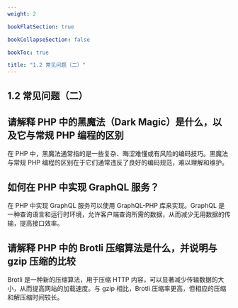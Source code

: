 ```yaml
---
weight: 2

bookFlatSection: true

bookCollapseSection: false

bookToc: true

title: "1.2 常见问题（二）"
---
```


## 1.2 常见问题（二）

## 请解释 PHP 中的黑魔法（Dark Magic）是什么，以及它与常规 PHP 编程的区别

在 PHP 中，黑魔法通常指的是一些复杂、晦涩难懂或有风险的编码技巧。黑魔法与常规 PHP 编程的区别在于它们通常违反了良好的编码规范，难以理解和维护。

## 如何在 PHP 中实现 GraphQL 服务？

在 PHP 中实现 GraphQL 服务可以使用 GraphQL-PHP 库来实现。GraphQL 是一种查询语言和运行时环境，允许客户端查询所需的数据，从而减少无用数据的传输，提高接口效率。

## 请解释 PHP 中的 Brotli 压缩算法是什么，并说明与 gzip 压缩的比较

Brotli 是一种新的压缩算法，用于压缩 HTTP 内容，可以显著减少传输数据的大小，从而提高网站的加载速度。与 gzip 相比，Brotli 压缩率更高，但相应的压缩和解压缩时间较长。


















